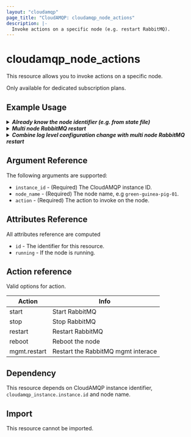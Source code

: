 ```yaml
---
layout: "cloudamqp"
page_title: "CloudAMQP: cloudamqp_node_actions"
description: |-
  Invoke actions on a specific node (e.g. restart RabbitMQ).
---
```


# cloudamqp_node_actions

This resource allows you to invoke actions on a specific node.

Only available for dedicated subscription plans.

## Example Usage

<details>
  <summary>
    <b>
      <i>Already know the node identifier (e.g. from state file)</i>
    </b>
  </summary>

```hcl
# New recipient to receieve notifications
resource "cloudamqp_node_actions" "node_action" {
  instance_id = cloudamqp_instance.instance.id
  node_name   = "<node name>"
  action      = "restart"
}
```

</details>

<details>
  <summary>
    <b>
      <i>Multi node RabbitMQ restart</i>
    </b>
  </summary>

Using data source `cloudamqp_nodes` to restart RabbitMQ on all nodes.

-> **Note:** RabbitMQ restart on multiple nodes need to be chained, let one node restart at the time.

```hcl
data "cloudamqp_nodes" "list_nodes" {
  instance_id = cloudamqp_instance.instance.id
}

resource "cloudamqp_node_actions" "restart_01" {
  instance_id = cloudamqp_instance.instance.id
  action      = "restart"
  node_name   = data.cloudamqp_nodes.list_nodes.nodes[0].name
}

resource "cloudamqp_node_actions" "restart_02" {
  instance_id = cloudamqp_instance.instance.id
  action      = "restart"
  node_name   = data.cloudamqp_nodes.list_nodes.nodes[1].name

  depends_on = [
    cloudamqp_node_actions.restart_01,
  ]
}

resource "cloudamqp_node_actions" "restart_03" {
  instance_id = cloudamqp_instance.instance.id
  action      = "restart"
  node_name   = data.cloudamqp_nodes.list_nodes.nodes[2].name

  depends_on = [
    cloudamqp_node_actions.restart_01,
    cloudamqp_node_actions.restart_02,
  ]
}

```

</details>

<details>
  <summary>
    <b>
      <i>Combine log level configuration change with multi node RabbitMQ restart</i>
    </b>
  </summary>

```hcl
data "cloudamqp_nodes" "list_nodes" {
  instance_id = cloudamqp_instance.instance.id
}

resource "cloudamqp_rabbitmq_configuration" "rabbitmq_config" {
  instance_id         = cloudamqp_instance.instance.id
  log_exchange_level  = "info"
}

resource "cloudamqp_node_actions" "restart_01" {
  instance_id = cloudamqp_instance.instance.id
  action      = "restart"
  node_name   = data.cloudamqp_nodes.list_nodes.nodes[0].name

  depends_on = [
    cloudamqp_rabbitmq_configuration.rabbitmq_config,
  ]
}

resource "cloudamqp_node_actions" "restart_02" {
  instance_id = cloudamqp_instance.instance.id
  action      = "restart"
  node_name   = data.cloudamqp_nodes.list_nodes.nodes[1].name

  depends_on = [
    cloudamqp_rabbitmq_configuration.rabbitmq_config,
    cloudamqp_node_actions.restart_01,
  ]
}

resource "cloudamqp_node_actions" "restart_03" {
  instance_id = cloudamqp_instance.instance.id
  action      = "restart"
  node_name   = data.cloudamqp_nodes.list_nodes.nodes[2].name
  
  depends_on = [
    cloudamqp_rabbitmq_configuration.rabbitmq_config,
    cloudamqp_node_actions.restart_01,
    cloudamqp_node_actions.restart_02,
  ]
}

```

</details>

## Argument Reference

The following arguments are supported:

* `instance_id`   - (Required) The CloudAMQP instance ID.
* `node_name`     - (Required) The node name, e.g `green-guinea-pig-01`.
* `action`        - (Required) The action to invoke on the node.

## Attributes Reference

All attributes reference are computed

* `id`      - The identifier for this resource.
* `running` - If the node is running.

## Action reference

Valid options for action.

| Action       | Info                               |
|--------------|------------------------------------|
| start        | Start RabbitMQ                     |
| stop         | Stop RabbitMQ                      |
| restart      | Restart RabbitMQ                   |
| reboot       | Reboot the node                    |
| mgmt.restart | Restart the RabbitMQ mgmt interace |

## Dependency

This resource depends on CloudAMQP instance identifier, `cloudamqp_instance.instance.id` and node
name.

## Import

This resource cannot be imported.
